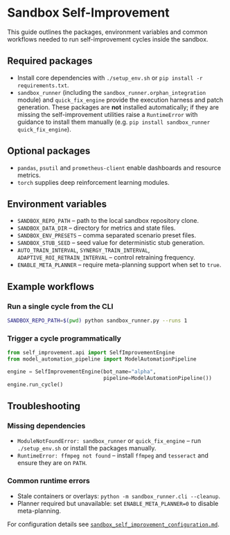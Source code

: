 # Sandbox Self-Improvement

This guide outlines the packages, environment variables and common workflows needed
to run self-improvement cycles inside the sandbox.

## Required packages

- Install core dependencies with `./setup_env.sh` or `pip install -r requirements.txt`.
- `sandbox_runner` (including the ``sandbox_runner.orphan_integration`` module)
  and `quick_fix_engine` provide the execution harness and patch generation.
  These packages are **not** installed automatically; if they are missing the
  self-improvement utilities raise a ``RuntimeError`` with guidance to install
  them manually (e.g. ``pip install sandbox_runner quick_fix_engine``).

## Optional packages

- `pandas`, `psutil` and `prometheus-client` enable dashboards and resource
  metrics.
- `torch` supplies deep reinforcement learning modules.

## Environment variables

- `SANDBOX_REPO_PATH` – path to the local sandbox repository clone.
- `SANDBOX_DATA_DIR` – directory for metrics and state files.
- `SANDBOX_ENV_PRESETS` – comma separated scenario preset files.
- `SANDBOX_STUB_SEED` – seed value for deterministic stub generation.
- `AUTO_TRAIN_INTERVAL`, `SYNERGY_TRAIN_INTERVAL`,
  `ADAPTIVE_ROI_RETRAIN_INTERVAL` – control retraining frequency.
- `ENABLE_META_PLANNER` – require meta-planning support when set to `true`.

## Example workflows

### Run a single cycle from the CLI

```bash
SANDBOX_REPO_PATH=$(pwd) python sandbox_runner.py --runs 1
```

### Trigger a cycle programmatically

```python
from self_improvement.api import SelfImprovementEngine
from model_automation_pipeline import ModelAutomationPipeline

engine = SelfImprovementEngine(bot_name="alpha",
                               pipeline=ModelAutomationPipeline())
engine.run_cycle()
```

## Troubleshooting

### Missing dependencies

- `ModuleNotFoundError: sandbox_runner` or `quick_fix_engine` – run
  `./setup_env.sh` or install the packages manually.
- `RuntimeError: ffmpeg not found` – install `ffmpeg` and `tesseract` and
  ensure they are on `PATH`.

### Common runtime errors

- Stale containers or overlays: `python -m sandbox_runner.cli --cleanup`.
- Planner required but unavailable: set `ENABLE_META_PLANNER=0` to disable
  meta-planning.

For configuration details see
[`sandbox_self_improvement_configuration.md`](sandbox_self_improvement_configuration.md).
